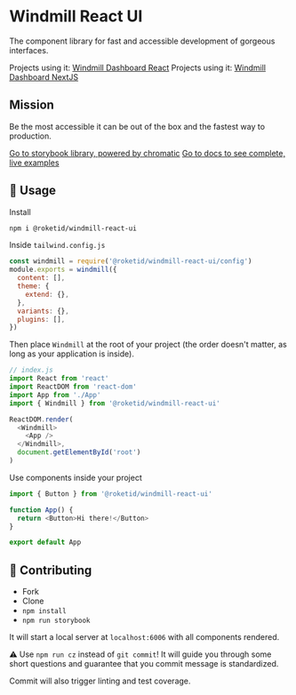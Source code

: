 # Windmill React UI

The component library for fast and accessible development of gorgeous interfaces.

Projects using it: [Windmill Dashboard React](https://github.com/estevanmaito/windmill-dashboard-react)
Projects using it: [Windmill Dashboard NextJS](https://github.com/roketid/windmill-dashboard-nextjs-typescript)

## Mission

Be the most accessible it can be out of the box and the fastest way to production.

[Go to storybook library, powered by chromatic](https://www.chromatic.com/library?appId=620b9e3a0f4b10003adaf0c3)
[Go to docs to see complete, live examples](https://windmillui.com/react-ui)

## 🚀 Usage

Install

```sh
npm i @roketid/windmill-react-ui
```

Inside `tailwind.config.js`

```js
const windmill = require('@roketid/windmill-react-ui/config')
module.exports = windmill({
  content: [],
  theme: {
    extend: {},
  },
  variants: {},
  plugins: [],
})
```

Then place `Windmill` at the root of your project (the order doesn't matter, as long as your application is inside).

```js
// index.js
import React from 'react'
import ReactDOM from 'react-dom'
import App from './App'
import { Windmill } from '@roketid/windmill-react-ui'

ReactDOM.render(
  <Windmill>
    <App />
  </Windmill>,
  document.getElementById('root')
)
```

Use components inside your project

```js
import { Button } from '@roketid/windmill-react-ui'

function App() {
  return <Button>Hi there!</Button>
}

export default App
```

## 🔌 Contributing

- Fork
- Clone
- `npm install`
- `npm run storybook`

It will start a local server at `localhost:6006` with all components rendered.

⚠ Use `npm run cz` instead of `git commit`! It will guide you through some short questions and guarantee that you commit message is standardized.

Commit will also trigger linting and test coverage.
